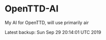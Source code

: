 # OpenTTD-AI
My AI for OpenTTD, will use primarily air

Latest backup: Sun Sep 29 20:14:01 UTC 2019
